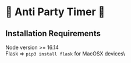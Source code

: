 # 🎉 Anti Party Timer 🎉

## Installation Requirements

Node version >= 16.14\
Flask => `pip3 install flask` for MacOSX devices\
